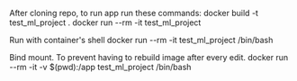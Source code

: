 After cloning repo, to run app run these commands:
docker build -t test_ml_project .
docker run --rm -it test_ml_project

Run with container's shell
docker run --rm -it test_ml_project /bin/bash

Bind mount. To prevent having to rebuild image after every edit.
docker run --rm -it -v $(pwd):/app test_ml_project /bin/bash